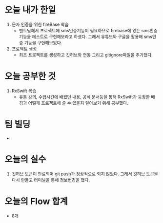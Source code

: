 # 오늘 내가 한일
1. 문자 인증을 위한 fireBase 학습
    - 멘토님께서 프로젝트에 sms인증기능이 필요하므로 firebase에 있는 sms인증기능을 테스트로 구현해보라고 하셨다. 그래서 유튜브와 구글을 활용해 sms인증 기능을 구현해보았다.
2. 프로젝트 생성
    - 최초 프로젝트를 생성하고 깃허브와 연동 그리고 gitignore파일을 추가했다.


# 오늘 공부한 것
1. RxSwift 복습
    - 유튭 강의, 수업시간에 배웠던 내용, 공식 문서등을 통해 RxSwift가 등장한 배경과 어떻게 프로젝트에 쓸 수 있을지 알아보기 위해 공부했다.
# 팀 빌딩
  - 
# 오늘의 실수
 1. 깃허브 토큰이 만료되어 git push가 정상적으로 되지 않았다. 그래서 깃허브 토큰을 다시 만들고 터미널을 통해 정보변경을 했다.

# 오늘의 Flow 합계
  - 8개